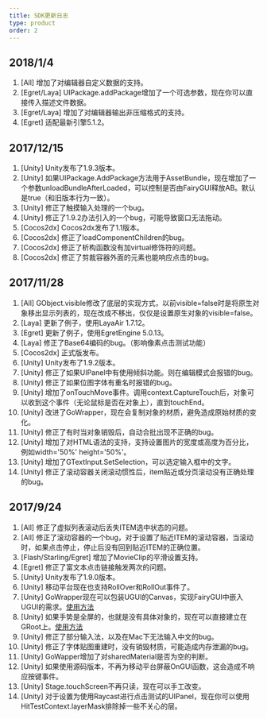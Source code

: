 ```yaml
---
title: SDK更新日志
type: product
order: 2
---
```


## 2018/1/4
1. [All] 增加了对编辑器自定义数据的支持。
2. [Egret/Laya] UIPackage.addPackage增加了一个可选参数，现在你可以直接传入描述文件数据。
3. [Egret/Laya] 增加了对编辑器输出非压缩格式的支持。
4. [Egret] 适配最新引擎5.1.2。

## 2017/12/15

1. [Unity] Unity发布了1.9.3版本。
2. [Unity] 如果UIPackage.AddPackage方法用于AssetBundle，现在增加了一个参数unloadBundleAfterLoaded，可以控制是否由FairyGUI释放AB。默认是true（和旧版本行为一致）。
3. [Unity] 修正了触摸输入处理的一个bug。
4. [Unity] 修正了1.9.2办法引入的一个bug，可能导致窗口无法拖动。
5. [Cocos2dx] Cocos2dx发布了1.1版本。
6. [Cocos2dx] 修正了loadComponentChildren的bug。
7. [Cocos2dx] 修正了析构函数没有加virtual修饰符的问题。
8. [Cocos2dx] 修正了剪裁容器外面的元素也能响应点击的bug。

## 2017/11/28

1. [All] GObject.visible修改了底层的实现方式，以前visible=false时是将原生对象移出显示列表的，现在改成不移出，仅仅是设置原生对象的visible=false。
2. [Laya] 更新了例子，使用LayaAir 1.7.12。
3. [Egret] 更新了例子，使用EgretEngine 5.0.13。
4. [Laya] 修正了Base64编码的bug。（影响像素点击测试功能）
5. [Cocos2dx] 正式版发布。
6. [Unity] Unity发布了1.9.2版本。
7. [Unity] 修正了如果UIPanel中有使用倾斜功能。则在编辑模式会报错的bug。
8. [Unity] 修正了如果位图字体有重名时报错的bug。
9. [Unity] 增加了onTouchMove事件。调用context.CaptureTouch后，对象可以收到这个事件（无论鼠标是否在对象上），直到touchEnd。
10. [Unity] 改进了GoWrapper，现在会复制对象的材质，避免造成原始材质的变化。
11. [Unity] 修正了有时当对象销毁后，自动合批出现不正确的bug。
12. [Unity] 增加了对HTML语法的支持，支持设置图片的宽度或高度为百分比，例如width='50%' height='50%'。
13. [Unity] 增加了GTextInput.SetSelection，可以选定输入框中的文字。
14. [Unity] 修正了滚动容器关闭滚动惯性后，item贴近或分页滚动没有正确处理的bug。

## 2017/9/24

1. [All] 修正了虚拟列表滚动后丢失ITEM选中状态的问题。
2. [All] 修正了滚动容器的一个bug，对于设置了贴近ITEM的滚动容器，当滚动时，如果点击停止，停止后没有回到贴近ITEM的正确位置。
3. [Flash/Starling/Egret] 增加了MovieClip的平滑设置支持。
4. [Egret] 修正了富文本点击链接触发两次的问题。
5. [Unity] Unity发布了1.9.0版本。
6. [Unity] 移动平台现在也支持RollOver和RollOut事件了。
7. [Unity] GoWrapper现在可以包装UGUI的Canvas，实现FairyGUI中嵌入UGUI的需求。[使用方法](../guide/unity/insert3d.html#插入Canvas)
8. [Unity] 如果手势是全屏的，也就是没有具体对象的，现在可以直接建立在GRoot上。[使用方法](../guide/unity/input.html#手势)
9. [Unity] 修正了部分输入法，以及在Mac下无法输入中文的bug。
10. [Unity] 修正了字体贴图重建时，没有销毁材质，可能造成内存泄漏的bug。
11. [Unity] GoWapper增加了对sharedMaterial是否为空的判断。
12. [Unity] 如果使用源码版本，不再为移动平台屏蔽OnGUI函数，这会造成不响应按键事件。
13. [Unity] Stage.touchScreen不再只读，现在可以手工改变。
14. [Unity] 对于设置为使用Raycast进行点击测试的UIPanel，现在你可以使用HitTestContext.layerMask排除掉一些不关心的层。